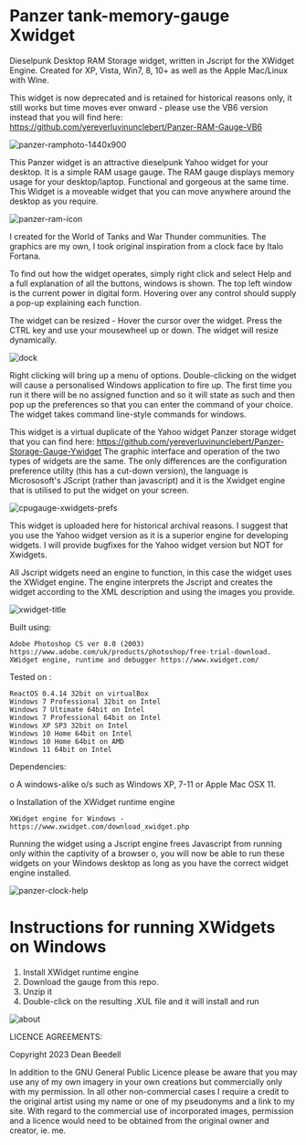 # Panzer tank-memory-gauge Xwidget
 
Dieselpunk Desktop RAM Storage widget, written in Jscript for the XWidget Engine. Created for XP, Vista, Win7, 8, 10+ as well as the Apple Mac/Linux with Wine.

This widget is now deprecated and is retained for historical reasons only, it still works but time moves ever onward - please use the VB6 version instead that you will find here: https://github.com/yereverluvinunclebert/Panzer-RAM-Gauge-VB6

![panzer-ramphoto-1440x900](https://github.com/yereverluvinunclebert/Panzer-tank-memory-gauge-Xwidget/assets/2788342/e43eae96-661c-40cf-9707-9b6628a5c92a)

This Panzer widget is an attractive dieselpunk Yahoo widget for your desktop. 
It is a simple RAM usage gauge. The RAM gauge displays memory usage for your 
desktop/laptop. Functional and gorgeous at the same time. This Widget is a 
moveable widget that you can move anywhere around the 
desktop as you require.

![panzer-ram-icon](https://github.com/yereverluvinunclebert/Panzer-tank-memory-gauge-Xwidget/assets/2788342/49300c1f-c0c5-4160-89e1-a476f9f9e3b5)

I created for the World of Tanks and War Thunder communities. The graphics are my own, I took original inspiration from a clock face by Italo Fortana.

To find out how the widget operates, simply right click and select Help and a full explanation of all the buttons, windows is shown. The top left window is the current power in digital form. Hovering over any control should supply a pop-up explaining each function.

The widget can be resized - Hover the cursor over the widget. Press the CTRL key and use your mousewheel up or down. The widget will resize dynamically.

![dock](https://github.com/yereverluvinunclebert/Panzer-tank-memory-gauge-Xwidget/assets/2788342/50f67250-4a40-403f-bd79-255f5fbfeb17)

Right clicking will bring up a menu of options. Double-clicking on the widget will cause a personalised Windows application to fire up. The first time you run it there will be no assigned function and so it will state as such and then pop up the preferences so that you can enter the command of your choice. The widget takes command line-style commands for windows.

This widget is a virtual duplicate of the Yahoo widget Panzer storage widget that 
you can find here: https://github.com/yereverluvinunclebert/Panzer-Storage-Gauge-Ywidget
The graphic interface and operation of the two types of widgets are the same. The 
only differences are the configuration preference utility (this has a cut-down 
version), the language is Micrososoft's JScript (rather than javascript) and it is the Xwidget engine that is utilised to put the widget on your screen.

![cpugauge-xwidgets-prefs](https://github.com/yereverluvinunclebert/Panzer-tank-memory-gauge-Xwidget/assets/2788342/148e9ce2-0ad7-40af-a226-70155ad5b4e1)

This widget is uploaded here for historical archival reasons. I suggest that you 
use the Yahoo widget version as it is a superior engine for developing widgets. 
I will provide bugfixes for the Yahoo widget version but NOT for Xwidgets.

All Jscript widgets need an engine to function, in this case the widget uses 
the XWidget engine. The engine interprets the Jscript and creates the widget 
according to the XML description and using the images you provide. 

![xwidget-title](https://github.com/yereverluvinunclebert/Panzer-Tank-Battery-Gauge-Xwidget/assets/2788342/f9eec60b-1cd2-4f75-ac64-45d60a8c5c6d)

Built using: 

	Adobe Photoshop CS ver 8.0 (2003)  https://www.adobe.com/uk/products/photoshop/free-trial-download.   
	XWidget engine, runtime and debugger https://www.xwidget.com/   

Tested on :

	ReactOS 0.4.14 32bit on virtualBox    
	Windows 7 Professional 32bit on Intel    
	Windows 7 Ultimate 64bit on Intel    
	Windows 7 Professional 64bit on Intel    
	Windows XP SP3 32bit on Intel    
	Windows 10 Home 64bit on Intel    
	Windows 10 Home 64bit on AMD    
	Windows 11 64bit on Intel  
	
Dependencies:

o A windows-alike o/s such as Windows XP, 7-11 or Apple Mac OSX 11.    	

o Installation of the XWidget runtime engine  

	XWidget engine for Windows - https://www.xwidget.com/download_xwidget.php

Running the widget using a Jscript engine frees Javascript from running only 
within the captivity of a browser o, you will now be able to run these widgets on 
your Windows desktop as long as you have the correct widget engine installed.

![panzer-clock-help](https://github.com/yereverluvinunclebert/Panzer-tank-memory-gauge-Xwidget/assets/2788342/fbd1393c-c42b-4614-9584-ee593b7a3197)

Instructions for running XWidgets on Windows
=================================================

1. Install XWidget runtime engine
2. Download the gauge from this repo.
3. Unzip it
4. Double-click on the resulting .XUL file and it will install and run

![about](https://github.com/yereverluvinunclebert/Panzer-tank-memory-gauge-Xwidget/assets/2788342/fcee1341-c092-4fbd-82f9-43f3ae8e5d0c)


LICENCE AGREEMENTS:

Copyright 2023 Dean Beedell

In addition to the GNU General Public Licence please be aware that you may use
any of my own imagery in your own creations but commercially only with my
permission. In all other non-commercial cases I require a credit to the
original artist using my name or one of my pseudonyms and a link to my site.
With regard to the commercial use of incorporated images, permission and a
licence would need to be obtained from the original owner and creator, ie. me.
